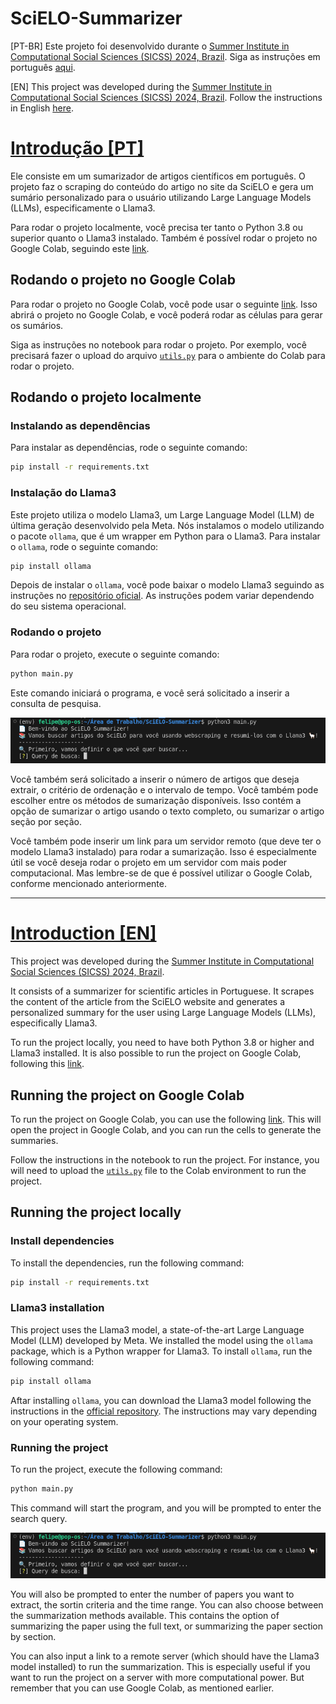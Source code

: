 # SciELO-Summarizer

[PT-BR] Este projeto foi desenvolvido durante o [Summer Institute in Computational Social Sciences (SICSS) 2024, Brazil](https://sicss.io/2024/fgv-ecmi-brazil/). Siga as instruções em português [aqui](#introdução-pt).


[EN] This project was developed during the [Summer Institute in Computational Social Sciences (SICSS) 2024, Brazil](https://sicss.io/2024/fgv-ecmi-brazil/). Follow the instructions in English [here](#introduction-en).


# [Introdução [PT]](#introdução-pt)

Ele consiste em um sumarizador de artigos científicos em português. O projeto faz o scraping do conteúdo do artigo no site da SciELO e gera um sumário personalizado para o usuário utilizando Large Language Models (LLMs), especificamente o Llama3.

Para rodar o projeto localmente, você precisa ter tanto o Python 3.8 ou superior quanto o Llama3 instalado. Também é possível rodar o projeto no Google Colab, seguindo este [link](https://colab.research.google.com/drive/1iwNWhNh3KhchKre6p6Kl8Dw55t30Zp-7?usp=sharing).

## Rodando o projeto no Google Colab

Para rodar o projeto no Google Colab, você pode usar o seguinte [link](https://colab.research.google.com/drive/1iwNWhNh3KhchKre6p6Kl8Dw55t30Zp-7?usp=sharing). Isso abrirá o projeto no Google Colab, e você poderá rodar as células para gerar os sumários.

Siga as instruções no notebook para rodar o projeto. Por exemplo, você precisará fazer o upload do arquivo [`utils.py`](src/utils.py) para o ambiente do Colab para rodar o projeto.

## Rodando o projeto localmente

### Instalando as dependências

Para instalar as dependências, rode o seguinte comando:

```bash
pip install -r requirements.txt
```

### Instalação do Llama3

Este projeto utiliza o modelo Llama3, um Large Language Model (LLM) de última geração desenvolvido pela Meta. Nós instalamos o modelo utilizando o pacote `ollama`, que é um wrapper em Python para o Llama3. Para instalar o `ollama`, rode o seguinte comando:

```bash
pip install ollama
```

Depois de instalar o `ollama`, você pode baixar o modelo Llama3 seguindo as instruções no [repositório oficial](https://github.com/ollama/ollama?tab=readme-ov-file). As instruções podem variar dependendo do seu sistema operacional.

### Rodando o projeto

Para rodar o projeto, execute o seguinte comando:

```bash
python main.py
```

Este comando iniciará o programa, e você será solicitado a inserir a consulta de pesquisa.

![figures/fig1.png](figures/fig1.png)

Você também será solicitado a inserir o número de artigos que deseja extrair, o critério de ordenação e o intervalo de tempo. Você também pode escolher entre os métodos de sumarização disponíveis. Isso contém a opção de sumarizar o artigo usando o texto completo, ou sumarizar o artigo seção por seção.

Você também pode inserir um link para um servidor remoto (que deve ter o modelo Llama3 instalado) para rodar a sumarização. Isso é especialmente útil se você deseja rodar o projeto em um servidor com mais poder computacional. Mas lembre-se de que é possível utilizar o Google Colab, conforme mencionado anteriormente.

--- 

# [Introduction [EN]](#introduction-en)

This project was developed during the [Summer Institute in Computational Social Sciences (SICSS) 2024, Brazil](https://sicss.io/2024/fgv-ecmi-brazil/).

It consists of a summarizer for scientific articles in Portuguese. It scrapes the content of the article from the SciELO website and generates a personalized summary for the user using Large Language Models (LLMs), especifically Llama3.

To run the project locally, you need to have both Python 3.8 or higher and Llama3 installed. It is also possible to run the project on Google Colab, following this [link](https://colab.research.google.com/drive/1iwNWhNh3KhchKre6p6Kl8Dw55t30Zp-7?usp=sharing).

## Running the project on Google Colab

To run the project on Google Colab, you can use the following [link](https://colab.research.google.com/drive/1iwNWhNh3KhchKre6p6Kl8Dw55t30Zp-7?usp=sharing). This will open the project in Google Colab, and you can run the cells to generate the summaries.

Follow the instructions in the notebook to run the project. For instance, you will need to upload the [`utils.py`](src/utils.py) file to the Colab environment to run the project.

## Running the project locally

### Install dependencies

To install the dependencies, run the following command:

```bash
pip install -r requirements.txt
```

### Llama3 installation

This project uses the Llama3 model, a state-of-the-art Large Language Model (LLM) developed by Meta. We installed the model using the `ollama` package, which is a Python wrapper for Llama3. To install `ollama`, run the following command:

```bash
pip install ollama
```

Aftar installing `ollama`, you can download the Llama3 model following the instructions in the [official repository](https://github.com/ollama/ollama?tab=readme-ov-file). The instructions may vary depending on your operating system.

### Running the project

To run the project, execute the following command:

```bash
python main.py
```

This command will start the program, and you will be prompted to enter the search query.

![figures/fig1.png](figures/fig1.png)

You will also be prompted to enter the number of papers you want to extract, the sortin criteria and the time range. You can also choose between the summarization methods available. This contains the option of summarizing the paper using the full text, or summarizing the paper section by section. 

You can also input a link to a remote server (which should have the Llama3 model installed) to run the summarization. This is especially useful if you want to run the project on a server with more computational power. But remember that you can use Google Colab, as mentioned earlier.